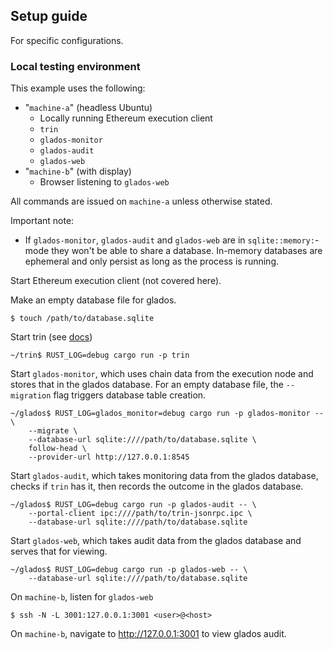 ## Setup guide

For specific configurations.
### Local testing environment

This example uses the following:
- "`machine-a`" (headless Ubuntu)
    - Locally running Ethereum execution client
    - `trin`
    - `glados-monitor`
    - `glados-audit`
    - `glados-web`
- "`machine-b`" (with display)
    - Browser listening to `glados-web`

All commands are issued on `machine-a` unless otherwise stated.

Important note:
- If `glados-monitor`, `glados-audit` and `glados-web` are in `sqlite::memory:`-mode they won't be able to share a database. In-memory databases are ephemeral and only persist as long as the process is running.

Start Ethereum execution client (not covered here).

Make an empty database file for glados.
```command
$ touch /path/to/database.sqlite
```
Start trin (see [docs](https://ethereum.github.io/trin/developers/quick_setup.html))
```command
~/trin$ RUST_LOG=debug cargo run -p trin
```
Start `glados-monitor`, which uses chain data from the execution node and stores that in the
glados database. For an empty database file, the `--migration` flag triggers
database table creation.
```command
~/glados$ RUST_LOG=glados_monitor=debug cargo run -p glados-monitor -- \
    --migrate \
    --database-url sqlite:////path/to/database.sqlite \
    follow-head \
    --provider-url http://127.0.0.1:8545
```
Start `glados-audit`, which takes monitoring data from the glados database,
checks if `trin` has it, then records the outcome in the glados database.
```command
~/glados$ RUST_LOG=debug cargo run -p glados-audit -- \
    --portal-client ipc:////path/to/trin-jsonrpc.ipc \
    --database-url sqlite:////path/to/database.sqlite
```
Start `glados-web`, which takes audit data from the glados database and serves
that for viewing.
```command
~/glados$ RUST_LOG=debug cargo run -p glados-web -- \
    --database-url sqlite:////path/to/database.sqlite
```

On `machine-b`, listen for `glados-web`
```command
$ ssh -N -L 3001:127.0.0.1:3001 <user>@<host>
```
On `machine-b`, navigate to http://127.0.0.1:3001 to view glados audit.
